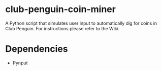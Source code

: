 # club-penguin-coin-miner
A Python script that simulates user input to automatically dig for coins in Club Penguin.
For instructions please refer to the Wiki.

# Dependencies
- Pynput
